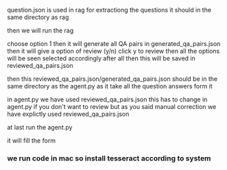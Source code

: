 question.json is used in rag for extractiong the questions it should in the same directory as rag

then we will run the rag 

choose option 1 then it will generate all QA pairs in generated_qa_pairs.json 
then it will give a option of review (y/n)  click y to review then all the options will be seen selected accordingly after all then this will be saved in reviewed_qa_pairs.json

then this reviewed_qa_pairs.json/generated_qa_pairs.json should be in the same directory as the agent.py as it take all the question answers form it

in agent.py we have used reviewed_qa_pairs.json this has to change in agent.py if you don't want to review but as you said manual correction we have explictly used reviewed_qa_pairs.json

at last run the agent.py 

it will fill the form

### we run code in mac so install tesseract according to system
